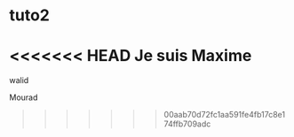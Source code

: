 # tuto2

<<<<<<< HEAD
Je suis Maxime
=======
walid



Mourad

>>>>>>> 00aab70d72fc1aa591fe4fb17c8e174ffb709adc
